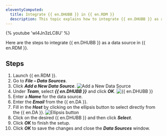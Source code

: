```yaml
---
eleventyComputed:
  title: Integrate {{ en.DHUBB }} in {{ en.RDM }}
  description: This topic explains how to integrate {{ en.DHUBB }} as a data source in {{ en.RDM }}
---
```

{% youtube 'wI4Jn3zLC8U' %}

Here are the steps to integrate {{ en.DHUBB }} as a data source in {{ en.RDM }}.
## Steps
1. Launch {{ en.RDM }}.
1. Go to ***File – Data Sources***.
1. Click ***Add a New Data Source***.
![Add a New Data Source](https://cdnweb.devolutions.net/docs/en/kb/KB4909.png)
1. Under ***Team***, select ***{{ en.DHUBB }}*** and click ***OK***.
![{{ en.DHUBB }}](https://cdnweb.devolutions.net/docs/en/kb/KB4910.png)
1. Enter a ***Name*** for the data source.
1. Enter the ***Email*** from the {{ en.DA }}.
1. Fill in the ***Host*** by clicking on the ellipsis button to select directly from the {{ en.DA }}.
![Ellipsis button](https://cdnweb.devolutions.net/docs/en/kb/KB4911.png)
1. Click on the desired {{ en.DHUBB }} and then click ***Select***.
1. Click ***OK*** to finish the setup.
1. Click ***OK*** to save the changes and close the ***Data Sources*** window.
